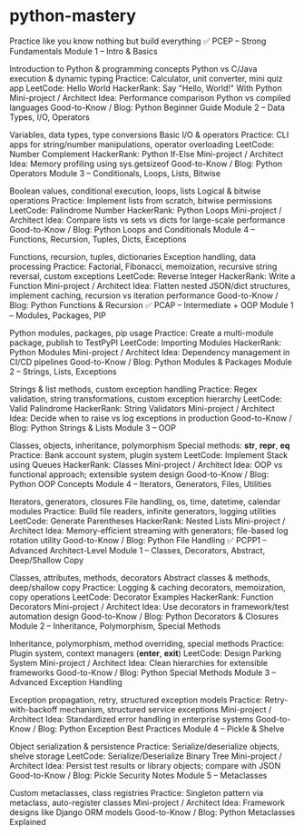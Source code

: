 # python-mastery
Practice like you know nothing but build everything
✅ PCEP – Strong Fundamentals
Module 1 – Intro & Basics

Introduction to Python & programming concepts
Python vs C/Java execution & dynamic typing
Practice: Calculator, unit converter, mini quiz app
LeetCode: Hello World
HackerRank: Say "Hello, World!" With Python
Mini-project / Architect Idea: Performance comparison Python vs compiled languages
Good-to-Know / Blog: Python Beginner Guide
Module 2 – Data Types, I/O, Operators

Variables, data types, type conversions
Basic I/O & operators
Practice: CLI apps for string/number manipulations, operator overloading
LeetCode: Number Complement
HackerRank: Python If-Else
Mini-project / Architect Idea: Memory profiling using sys.getsizeof
Good-to-Know / Blog: Python Operators
Module 3 – Conditionals, Loops, Lists, Bitwise

Boolean values, conditional execution, loops, lists
Logical & bitwise operations
Practice: Implement lists from scratch, bitwise permissions
LeetCode: Palindrome Number
HackerRank: Python Loops
Mini-project / Architect Idea: Compare lists vs sets vs dicts for large-scale performance
Good-to-Know / Blog: Python Loops and Conditionals
Module 4 – Functions, Recursion, Tuples, Dicts, Exceptions

Functions, recursion, tuples, dictionaries
Exception handling, data processing
Practice: Factorial, Fibonacci, memoization, recursive string reversal, custom exceptions
LeetCode: Reverse Integer
HackerRank: Write a Function
Mini-project / Architect Idea: Flatten nested JSON/dict structures, implement caching, recursion vs iteration performance
Good-to-Know / Blog: Python Functions & Recursion
✅ PCAP – Intermediate + OOP
Module 1 – Modules, Packages, PIP

Python modules, packages, pip usage
Practice: Create a multi-module package, publish to TestPyPI
LeetCode: Importing Modules
HackerRank: Python Modules
Mini-project / Architect Idea: Dependency management in CI/CD pipelines
Good-to-Know / Blog: Python Modules & Packages
Module 2 – Strings, Lists, Exceptions

Strings & list methods, custom exception handling
Practice: Regex validation, string transformations, custom exception hierarchy
LeetCode: Valid Palindrome
HackerRank: String Validators
Mini-project / Architect Idea: Decide when to raise vs log exceptions in production
Good-to-Know / Blog: Python Strings & Lists
Module 3 – OOP

Classes, objects, inheritance, polymorphism
Special methods: __str__, __repr__, __eq__
Practice: Bank account system, plugin system
LeetCode: Implement Stack using Queues
HackerRank: Classes
Mini-project / Architect Idea: OOP vs functional approach; extensible system design
Good-to-Know / Blog: Python OOP Concepts
Module 4 – Iterators, Generators, Files, Utilities

Iterators, generators, closures
File handling, os, time, datetime, calendar modules
Practice: Build file readers, infinite generators, logging utilities
LeetCode: Generate Parentheses
HackerRank: Nested Lists
Mini-project / Architect Idea: Memory-efficient streaming with generators; file-based log rotation utility
Good-to-Know / Blog: Python File Handling
✅ PCPP1 – Advanced Architect-Level
Module 1 – Classes, Decorators, Abstract, Deep/Shallow Copy

Classes, attributes, methods, decorators
Abstract classes & methods, deep/shallow copy
Practice: Logging & caching decorators, memoization, copy operations
LeetCode: Decorator Examples
HackerRank: Function Decorators
Mini-project / Architect Idea: Use decorators in framework/test automation design
Good-to-Know / Blog: Python Decorators & Closures
Module 2 – Inheritance, Polymorphism, Special Methods

Inheritance, polymorphism, method overriding, special methods
Practice: Plugin system, context managers (__enter__, __exit__)
LeetCode: Design Parking System
Mini-project / Architect Idea: Clean hierarchies for extensible frameworks
Good-to-Know / Blog: Python Special Methods
Module 3 – Advanced Exception Handling

Exception propagation, retry, structured exception models
Practice: Retry-with-backoff mechanism, structured service exceptions
Mini-project / Architect Idea: Standardized error handling in enterprise systems
Good-to-Know / Blog: Python Exception Best Practices
Module 4 – Pickle & Shelve

Object serialization & persistence
Practice: Serialize/deserialize objects, shelve storage
LeetCode: Serialize/Deserialize Binary Tree
Mini-project / Architect Idea: Persist test results or library objects; compare with JSON
Good-to-Know / Blog: Pickle Security Notes
Module 5 – Metaclasses

Custom metaclasses, class registries
Practice: Singleton pattern via metaclass, auto-register classes
Mini-project / Architect Idea: Framework designs like Django ORM models
Good-to-Know / Blog: Python Metaclasses Explained
